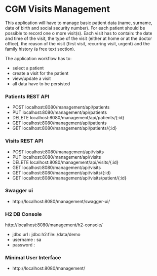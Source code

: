 # CGM Visits Management
This application will have to manage basic patient data (name, surname, date of birth and social security number). 
For each patient should be possible to record one o more visit(s). 
Each visit has to contain:
the date and time of the visit, 
the type of the visit (either at home or at the doctor office), 
the reason of the visit (first visit, recurring visit, urgent) 
and the family history (a free text section).

The application workflow has to:
*	select a patient
*	create a visit for the patient
*	view/update a visit
*	all data have to be persisted

### Patients REST API
* 	POST	localhost:8080/management/api/patients
*	PUT		localhost:8080/management/api/patients
*	DELETE	localhost:8080/management/api/patients/{:id}
*	GET		localhost:8080/management/api/patients
*	GET		localhost:8080/management/api/patients/{:id}

### Visits REST API
* 	POST	localhost:8080/management/api/visits
*	PUT		localhost:8080/management/api/visits
*	DELETE	localhost:8080/management/api/visits/{:id}
*	GET		localhost:8080/management/api/visits
*	GET		localhost:8080/management/api/visits/{:id}
*	GET		localhost:8080/management/api/visits/patient/{:id}


### Swagger ui
* http://localhost:8080/management/swagger-ui/

### H2 DB Console
http://localhost:8080/management/h2-console/
* jdbc url : jdbc:h2:file:./data/demo
* username : sa
* password : 

### Minimal User Interface
* http://localhost:8080/management/
